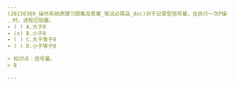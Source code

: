 ```yaml
---
(20150309_操作系统原理习题集及答案_笔试必需品_doc)对于记录型信号量，在执行一次P操作(wait操作)时，信号量的值应当为减1；当其值为﹎﹎﹎
﹎时，进程应阻塞。
- ( ) A.大于0 
- (x) B.小于0 
- ( ) C.大于等于0 
- ( ) D.小于等于0

> 知识点：信号量。
> B

---
```

